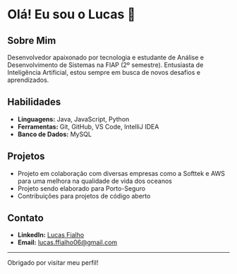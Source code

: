 # Olá! Eu sou o Lucas 👋

## Sobre Mim

Desenvolvedor apaixonado por tecnologia e estudante de Análise e Desenvolvimento de Sistemas na FIAP (2º semestre). Entusiasta de Inteligência Artificial, estou sempre em busca de novos desafios e aprendizados.

## Habilidades

- **Linguagens:** Java, JavaScript, Python
- **Ferramentas:** Git, GitHub, VS Code, IntelliJ IDEA
- **Banco de Dados:** MySQL

## Projetos

- Projeto em colaboração com diversas empresas como a Softtek e AWS para uma melhora na qualidade de vida dos oceanos
- Projeto sendo elaborado para Porto-Seguro
- Contribuições para projetos de código aberto

## Contato

- **LinkedIn:** [Lucas Fialho](https://www.linkedin.com/in/lucas-fialho-0389932ab/)
- **Email:** lucas.ffialho06@gmail.com

---

Obrigado por visitar meu perfil! 

